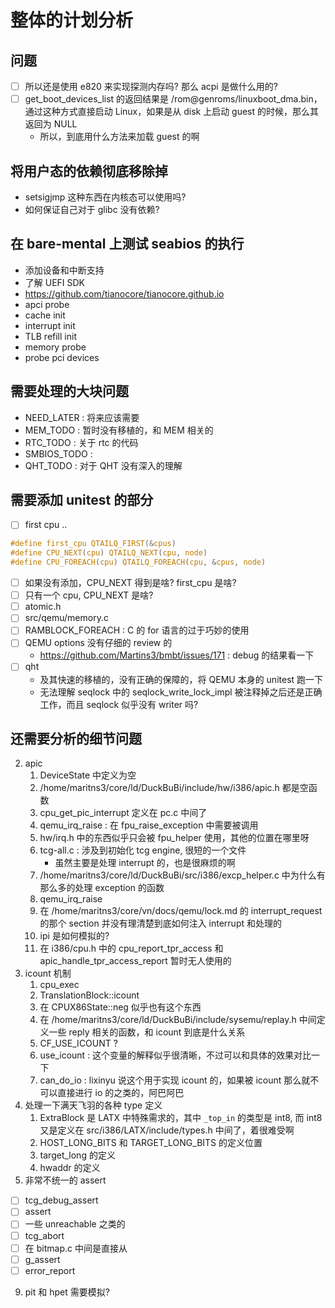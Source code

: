 # 整体的计划分析



## 问题
- [ ] 所以还是使用 e820 来实现探测内存吗? 那么 acpi 是做什么用的?
- [ ] get_boot_devices_list 的返回结果是 /rom@genroms/linuxboot_dma.bin，通过这种方式直接启动 Linux，如果是从 disk 上启动 guest 的时候，那么其返回为 NULL
  - 所以，到底用什么方法来加载 guest 的啊

## 将用户态的依赖彻底移除掉
- setsigjmp 这种东西在内核态可以使用吗?
- 如何保证自己对于 glibc 没有依赖?

## 在 bare-mental 上测试 seabios 的执行
- 添加设备和中断支持
- 了解 UEFI SDK
- https://github.com/tianocore/tianocore.github.io
- apci probe
- cache init
- interrupt init
- TLB refill init
- memory probe
- probe pci devices

## 需要处理的大块问题
- NEED_LATER : 将来应该需要
- MEM_TODO : 暂时没有移植的，和 MEM 相关的
- RTC_TODO : 关于 rtc 的代码
- SMBIOS_TODO :
- QHT_TODO : 对于 QHT 没有深入的理解

## 需要添加 unitest 的部分
- [ ] first cpu ..
```c
#define first_cpu QTAILQ_FIRST(&cpus)
#define CPU_NEXT(cpu) QTAILQ_NEXT(cpu, node)
#define CPU_FOREACH(cpu) QTAILQ_FOREACH(cpu, &cpus, node)
```
  - [ ] 如果没有添加，CPU_NEXT 得到是啥? first_cpu 是啥?
  - [ ] 只有一个 cpu, CPU_NEXT 是啥?
- [ ] atomic.h
- [ ] src/qemu/memory.c
- [ ] RAMBLOCK_FOREACH : C 的 for 语言的过于巧妙的使用
- [ ] QEMU options 没有仔细的 review 的
  - https://github.com/Martins3/bmbt/issues/171 : debug 的结果看一下
- [ ] qht
  - 及其快速的移植的，没有正确的保障的，将 QEMU 本身的 unitest 跑一下
  - 无法理解 seqlock 中的 seqlock_write_lock_impl 被注释掉之后还是正确工作，而且 seqlock 似乎没有 writer 吗?

## 还需要分析的细节问题
2. apic
    1. DeviceState 中定义为空
    2. /home/maritns3/core/ld/DuckBuBi/include/hw/i386/apic.h 都是空函数
    3. cpu_get_pic_interrupt 定义在 pc.c 中间了
    4. qemu_irq_raise : 在 fpu_raise_exception 中需要被调用
    5. hw/irq.h 中的东西似乎只会被 fpu_helper 使用，其他的位置在哪里呀
    6. tcg-all.c : 涉及到初始化 tcg engine, 很短的一个文件
        - 虽然主要是处理 interrupt 的，也是很麻烦的啊
    7. /home/maritns3/core/ld/DuckBuBi/src/i386/excp_helper.c 中为什么有那么多的处理 exception 的函数
    8. qemu_irq_raise
    9. 在 /home/maritns3/core/vn/docs/qemu/lock.md 的 interrupt_request 的那个 section 并没有理清楚到底如何注入 interrupt 和处理的
    10. ipi 是如何模拟的?
    11. 在 i386/cpu.h 中的 cpu_report_tpr_access 和 apic_handle_tpr_access_report 暂时无人使用的
4. icount 机制
    1. cpu_exec
    2. TranslationBlock::icount
    3. 在 CPUX86State::neg 似乎也有这个东西
    4. 在 /home/maritns3/core/ld/DuckBuBi/include/sysemu/replay.h 中间定义一些 reply 相关的函数，和 icount 到底是什么关系
    5. CF_USE_ICOUNT ?
    6. use_icount : 这个变量的解释似乎很清晰，不过可以和具体的效果对比一下
    7. can_do_io : lixinyu 说这个用于实现 icount 的，如果被 icount 那么就不可以直接进行 io 的之类的，阿巴阿巴
6. 处理一下满天飞羽的各种 type 定义
    1. ExtraBlock 是 LATX 中特殊需求的，其中 `_top_in` 的类型是 int8, 而 int8 又是定义在 src/i386/LATX/include/types.h 中间了，着很难受啊
    2. HOST_LONG_BITS 和 TARGET_LONG_BITS 的定义位置
    3. target_long 的定义
    4. hwaddr 的定义
8. 非常不统一的 assert
  - [ ] tcg_debug_assert
  - [ ] assert
  - [ ] 一些 unreachable 之类的
  - [ ] tcg_abort
  - [ ] 在 bitmap.c 中间是直接从
  - [ ] g_assert
  - [ ] error_report
9. pit 和 hpet 需要模拟?

